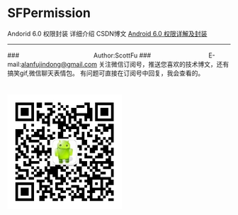 # SFPermission
Andorid 6.0 权限封装
详细介绍 CSDN博文 [Android 6.0 权限详解及封装](http://blog.csdn.net/qq_22797039/article/details/53979037)

****
###　　　　　　　　　　　　Author:ScottFu
###　　　　　　　　　 E-mail:alanfujindong@gmail.com
关注微信订阅号，推送您喜欢的技术博文，还有搞笑gif,微信聊天表情包。<dr>
有问题可直接在订阅号中回复，我会查看的。

![关注微信订阅号](https://github.com/ScottFJD/SFPermission/raw/master/logo/20161226090130556.jpg)
===========================

